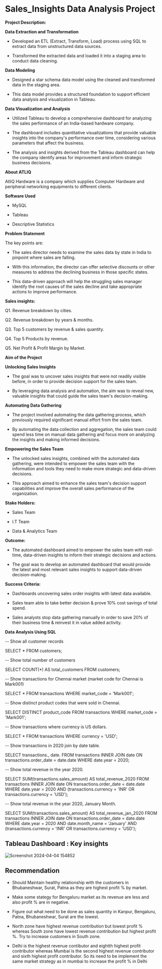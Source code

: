 # Sales_Insights Data Analysis Project

**Project Description:**

**Data Extraction and Transformation**

- Developed an ETL (Extract, Transform, Load) process using SQL to extract data from unstructured data sources.

- Transformed the extracted data and loaded it into a staging area to conduct data cleaning.

**Data Modeling**

- Designed a star schema data model using the cleaned and transformed data in the staging area.

- This data model provides a structured foundation to support efficient data analysis and visualization in Tableau.

**Data Visualization and Analysis**

- Utilized Tableau to develop a comprehensive dashboard for analyzing the sales performance of an India-based hardware company.

- The dashboard includes quantitative visualizations that provide valuable insights into the company's performance over time, considering various parameters that affect the business.

- The analysis and insights derived from the Tableau dashboard can help the company identify areas for improvement and inform strategic business decisions.

**About ATLIQ**

AtliQ Hardware is a company which supplies Computer Hardware and peripheral networking equipments to different clients.

**Software Used**

- MySQL

- Tableau

- Descriptive Statistics

**Problem Statement**

The key points are:

- The sales director needs to examine the sales data by state in India to pinpoint where sales are falling.

- With this information, the director can offer selective discounts or other measures to address the declining business in those specific states.

- This data-driven approach will help the struggling sales manager identify the root causes of the sales decline and take appropriate actions to improve performance.

**Sales insights:** 

Q1. Revenue breakdown by cities.

Q2. Revenue breakdown by years & months.

Q3. Top 5 customers by revenue & sales quantity.

Q4. Top 5 Products by revenue.

Q5. Net Profit & Profit Margin by Market.

**Aim of the Project**

**Unlocking Sales Insights**

- The goal was to uncover sales insights that were not readily visible before, in order to provide decision support for the sales team.
  
- By leveraging data analysis and automation, the aim was to reveal new, valuable insights that could guide the sales team's decision-making.

**Automating Data Gathering**

- The project involved automating the data gathering process, which previously required significant manual effort from the sales team.
  
- By automating the data collection and aggregation, the sales team could spend less time on manual data gathering and focus more on analyzing the insights and making informed decisions.

**Empowering the Sales Team**

- The unlocked sales insights, combined with the automated data gathering, were intended to empower the sales team with the information and tools they need to make more strategic and data-driven decisions.
  
- This approach aimed to enhance the sales team's decision support capabilities and improve the overall sales performance of the organization.

**Stake Holders:**

- Sales Team

- I.T Team

- Data & Analytics Team

**Outcome:**

- The automated dashboard aimed to empower the sales team with real-time, data-driven insights to inform their strategic decisions and actions.
  
- The goal was to develop an automated dashboard that would provide the latest and most relevant sales insights to support data-driven decision-making.

**Success Criteria:**

- Dashboards uncovering sales order insights with latest data available.

- Sales team able to take better decision & prove 10% cost savings of total spend.

- Sales analysts stop data gathering manually in order to save 20% of their business time & reinvest it in value added activity.

**Data Analysis Using SQL**

-- Show all customer records

SELECT * FROM customers;

-- Show total number of customers

SELECT COUNT(*) AS total_customers FROM customers;

-- Show transactions for Chennai market (market code for Chennai is Mark001)

SELECT * FROM transactions WHERE market_code = 'Mark001';

-- Show distinct product codes that were sold in Chennai.

SELECT DISTINCT product_code FROM transactions WHERE market_code = 'Mark001';

-- Show transactions where currency is US dollars.

SELECT * FROM transactions WHERE currency = 'USD';

-- Show transactions in 2020 join by date table.

SELECT transactions., date. FROM transactions INNER JOIN date ON transactions.order_date = date.date WHERE date.year = 2020;

-- Show total revenue in the year 2020.

SELECT SUM(transactions.sales_amount) AS total_revenue_2020 FROM transactions INNER JOIN date ON transactions.order_date = date.date WHERE date.year = 2020 AND (transactions.currency = 'INR' OR transactions.currency = 'USD');

-- Show total revenue in the year 2020, January Month.

SELECT SUM(transactions.sales_amount) AS total_revenue_jan_2020 FROM transactions INNER JOIN date ON transactions.order_date = date.date WHERE date.year = 2020 AND date.month_name = 'January' AND (transactions.currency = 'INR' OR transactions.currency = 'USD');


## **Tableau Dashboard : Key insights**

![Screenshot 2024-04-04 154852](https://github.com/TanviVRajput/Sales_Insights/assets/151743641/bec34981-3550-47fc-a533-45814a8a253b)


## **Recommendation**
* Should Maintain healthy relationship with the customers in Bhubaneshwar, Surat, Patna as they are highest profit % by market.

* Make some stategy for Bengaluru market as its revenue are less and also profit % are in negative.

* Figure out what need to be done as sales quantity in Kanpur, Bengaluru, Patna, Bhubaneshwar, Surat are the lowest.

* North zone have highest revenue contribution but lowest profit % whereas South zone have lowest revenue contribution but highest profit %. Try to increase customers in South zone.

* Delhi is the highest revenue contibutor and eightth highest profit contributor whereas Mumbai is the second highest revenue contributor and sixth highest profit contributor. So its need to be implement the same market strategy as in mumbai to increase the profit % in Delhi
